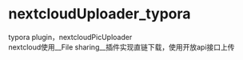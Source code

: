 # nextcloudUploader_typora
typora plugin，nextcloudPicUploader  
nextcloud使用__File sharing__插件实现直链下载，使用开放api接口上传
